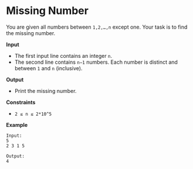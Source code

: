 # Missing Number

You are given all numbers between `1,2,…,n` except one. Your task is to find the missing number.

**Input**
- The first input line contains an integer `n`.
- The second line contains `n−1` numbers. Each number is distinct and between `1` and `n` (inclusive).

**Output**
- Print the missing number.

**Constraints**
- `2 ≤ n ≤ 2*10^5`

**Example**
```
Input:
5
2 3 1 5

Output:
4
```
